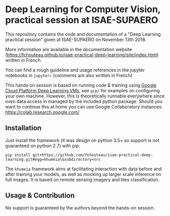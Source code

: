 # Deep Learning for Computer Vision, practical session at ISAE-SUPAERO

This repository contains the code and documentation of a "Deep Learning practical session" given at ISAE-SUPAERO on November 13th 2018.

More information are available in the documentation website (https://fchouteau.github.io/isae-practical-deep-learning/site/index.html) written in French.

You can find a rough guideline and usage references in the jupyter notebooks in `jupyter/` (comments are also written in French)

This hands on session is based on running code & training using [Google Cloud Platform Deep Learning VMs](https://cloud.google.com/deep-learning-vm/), see `gcp/` for examples on configuring your own machine. However, this is theoretically runnable everywhere since even data access in managed by the included python package.
Should you want to continue this at home you can use Google Collaboratory instances: https://colab.research.google.com/

## Installation

Just install the framework (it was design on python 3.5+ so support is not guaranteed on python 2.7) with pip: 

`pip install git+https://github.com/fchouteau/isae-practical-deep-learning.git#egg=khumeia\&subdirectory=src`


The `khumeia` framework aims at facilitating interaction with data before and after training your models, as well as mocking up larger scale inference on full images. It is based on remote sensing imagery and tiles classification.

## Usage & Contribution

No support is guaranteed by the authors beyond the hands-on session.
